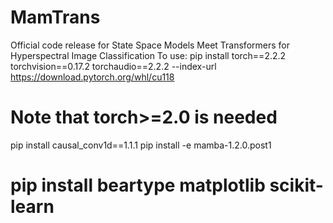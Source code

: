 # MamTrans
Official code release for State Space Models Meet Transformers for Hyperspectral Image Classification
To use:
pip install torch==2.2.2 torchvision==0.17.2 torchaudio==2.2.2 --index-url https://download.pytorch.org/whl/cu118
# Note that torch>=2.0 is needed
pip install causal_conv1d==1.1.1
pip install -e mamba-1.2.0.post1
# pip install beartype matplotlib scikit-learn
